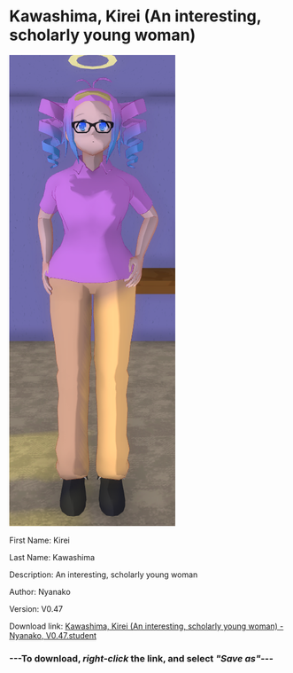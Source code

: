 # Kawashima, Kirei (An interesting, scholarly young woman)

<img src = "https://raw.githubusercontent.com/Arbiter1223/Daigaku-Gurashi-Custom-Students/master/Students/Files/Kawashima%2C%20Kirei%20(An%20interesting%2C%20scholarly%20young%20woman).png">

First Name: Kirei

Last Name: Kawashima

Description: An interesting, scholarly young woman

Author: Nyanako

Version: V0.47

Download link: <a href="https://raw.githubusercontent.com/Arbiter1223/Daigaku-Gurashi-Custom-Students/master/Students/Files/Kawashima%2C%20Kirei%20(An%20interesting%2C%20scholarly%20young%20woman)%20-%20Nyanako%2C%20V0.47.student">Kawashima, Kirei (An interesting, scholarly young woman) - Nyanako, V0.47.student</a>

### ---**To download, _right-click_ the link, and select _"Save as"_**---
